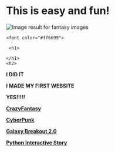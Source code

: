 
 <html lang="en">
         <head>
             <meta charset="utf-8">
             <title>Welcome, Berenice Avalos's Website, CSP2</title>
        </head>
        <body>
            <h1>
                This is easy and fun!
              </h1>
           <img class="irc_mi" src="https://media.istockphoto.com/photos/fairy-tree-in-mystic-forest-picture-id502735520?k=6&amp;m=502735520&amp;s=612x612&amp;w=0&amp;h=kMaZWd25caV3bKU3kHnFhRoRXhcxjiChw6nhYCTLktI=" alt="Image result for fantasy images" onload="typeof google==='object'&amp;&amp;google.aft&amp;&amp;google.aft(this)">
 
 <html>
 <body background="http://www.kinyu-z.net/data/wallpapers/42/848087.jpg">
 </body>
 </html>
 
 </style>
 
  </head>
  
  <body>
 
    <font color="#ff6699">
    
     <h1>
     
    </h1>
    <h2>

 <p><strong>I DID IT
  <p><strong>I MADE MY FIRST WEBSITE
     <p><strong> YES!!!!!</strong>


<div class="topnav"></div>
   <a href="https://berenice-avalos.github.io/CrazyFantasy/">CrazyFantasy</a> 
   <p> <a href="https://berenice-avalos.github.io/CyberPunk/">CyberPunk</a></p>
   <a href="https://scratch.mit.edu/projects/248604315/" target ="_blank">Galaxy Breakout 2.0</a>
   <p> <a href="https://repl.it/@berenicecode/UnequaledChartreuseBackend/">Python Interactive Story
   
    
